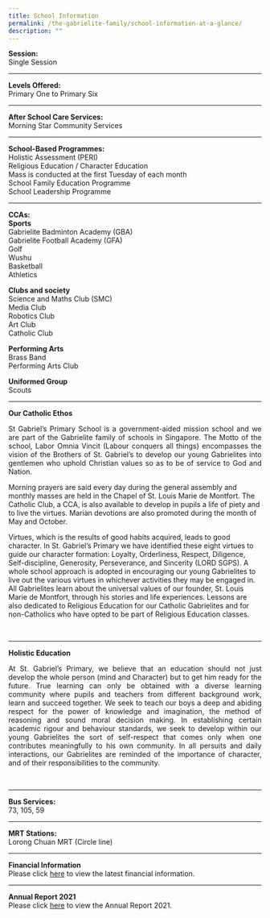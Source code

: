 ```yaml
---
title: School Information
permalink: /the-gabrielite-family/school-information-at-a-glance/
description: ""
---
```

**Session:** <br> Single Session

------
**Levels Offered:** <br>Primary One to Primary Six

------
**After School Care Services:** <br>Morning Star Community Services

------
**School-Based Programmes:** <br>Holistic Assessment (PERI) <br>Religious Education / Character Education <br>Mass is conducted at the first Tuesday of each month <br> School Family Education Programme <br> School Leadership Programme

------
**CCAs:** <br>
**Sports** <br>Gabrielite Badminton Academy (GBA)  <br>Gabrielite Football Academy (GFA)  <br>Golf  <br>Wushu  <br>Basketball  <br>Athletics

**Clubs and society** <br>
Science and Maths Club (SMC)  <br>Media Club  <br>Robotics Club  <br>Art Club  <br>Catholic Club

**Performing Arts** <br> 
Brass Band  <br>Performing Arts Club  

**Uniformed Group** <br>
Scouts

------
**Our Catholic Ethos** <br>
<p align="justify">
St Gabriel’s Primary School is a government-aided mission school and we are part of the Gabrielite family of schools in Singapore. The Motto of the school, Labor Omnia Vincit (Labour conquers all things) encompasses the vision of the Brothers of St. Gabriel’s to develop our young Gabrielites into gentlemen who uphold Christian values so as to be of service to God and Nation.  
  
Morning prayers are said every day during the general assembly and monthly masses are held in the Chapel of St. Louis Marie de Montfort. The Catholic Club, a CCA, is also available to develop in pupils a life of piety and to live the virtues. Marian devotions are also promoted during the month of May and October.  
  
Virtues, which is the results of good habits acquired, leads to good character. In St. Gabriel’s Primary we have identified these eight virtues to guide our character formation: Loyalty, Orderliness, Respect, Diligence, Self-discipline, Generosity, Perseverance, and Sincerity (LORD SGPS). A whole school approach is adopted in encouraging our young Gabrielites to live out the various virtues in whichever activities they may be engaged in. All Gabrielites learn about the universal values of our founder, St. Louis Marie de Montfort, through his stories and life experiences. Lessons are also dedicated to Religious Education for our Catholic Gabrielites and for non-Catholics who have opted to be part of Religious Education classes. </p> <br>

------
**Holistic Education** <br>
<p align="justify">At St. Gabriel’s Primary, we believe that an education should not just develop the whole person (mind and Character) but to get him ready for the future. True learning can only be obtained with a diverse learning community where pupils and teachers from different background work, learn and succeed together. We seek to teach our boys a deep and abiding respect for the power of knowledge and imagination, the method of reasoning and sound moral decision making.  
In establishing certain academic rigour and behaviour standards, we seek to develop within our young Gabrielites the sort of self-respect that comes only when one contributes meaningfully to his own community. In all persuits and daily interactions, our Gabrielites are reminded of the importance of character, and of their responsibilities to the community.</p>
<br>

------
**Bus Services:** <br>
73, 105, 59 <br>

------
**MRT Stations:** <br>
Lorong Chuan MRT (Circle line)

------
**Financial Information** <br>
Please click [here](https://www.moe.gov.sg/about-us/organisation-structure/fpd/financial-summary) to view the latest financial information.  

-----

**Annual Report 2021**  <br>
Please click [here](https://www-stgabrielspri-moe-edu-sg-admin.cwp.sg/qql/slot/u173/About%20Us/Financial%20Information/Annual%20Report%202021.pdf) to view the Annual Report 2021.